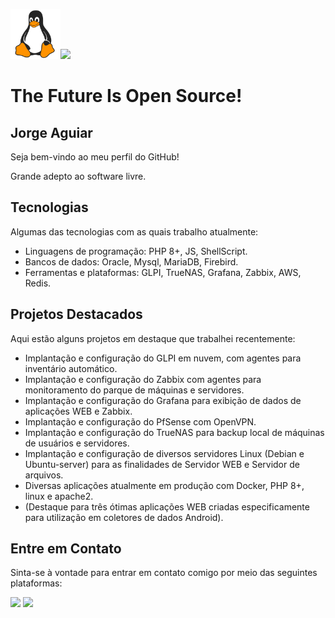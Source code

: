 <img src="Tux.png" alt="Texto alternativo" width="80"><img src="https://cdn.jsdelivr.net/gh/devicons/devicon/icons/php/php-plain.svg" width='80px' />
# The Future Is Open Source! 

## Jorge Aguiar
Seja bem-vindo ao meu perfil do GitHub!

Grande adepto ao software livre.

## Tecnologias

Algumas das tecnologias com as quais trabalho atualmente:

- Linguagens de programação: PHP 8+, JS, ShellScript.
- Bancos de dados: Oracle, Mysql, MariaDB, Firebird.
- Ferramentas e plataformas: GLPI, TrueNAS, Grafana, Zabbix, AWS, Redis.

## Projetos Destacados

Aqui estão alguns projetos em destaque que trabalhei recentemente:

- Implantação e configuração do GLPI em nuvem, com agentes para inventário automático.
- Implantação e configuração do Zabbix com agentes para monitoramento do parque de máquinas e servidores.
- Implantação e configuração do Grafana para exibição de dados de aplicações WEB e Zabbix.
- Implantação e configuração do PfSense com OpenVPN.
- Implantação e configuração do TrueNAS para backup local de máquinas de usuários e servidores.
- Implantação e configuração de diversos servidores Linux (Debian e Ubuntu-server) para as finalidades de Servidor WEB e Servidor de arquivos.
- Diversas aplicações atualmente em produção com Docker, PHP 8+, linux e apache2. 
- (Destaque para três ótimas aplicações WEB criadas especificamente para utilização em coletores de dados Android).

## Entre em Contato

Sinta-se à vontade para entrar em contato comigo por meio das seguintes plataformas:

<div>
<a href="https://www.instagram.com/jorge.aguiar99/" target="_blank"><img src="https://img.shields.io/badge/-Instagram-%23E4405F?style=for-the-badge&logo=instagram&logoColor=white" target="_blank"></a>
<a href="https://www.linkedin.com/in/jorgeaguiar99/" target="_blank"><img src="https://img.shields.io/badge/-LinkedIn-%230077B5?style=for-the-badge&logo=linkedin&logoColor=white" target="_blank"></a>   
</div>
